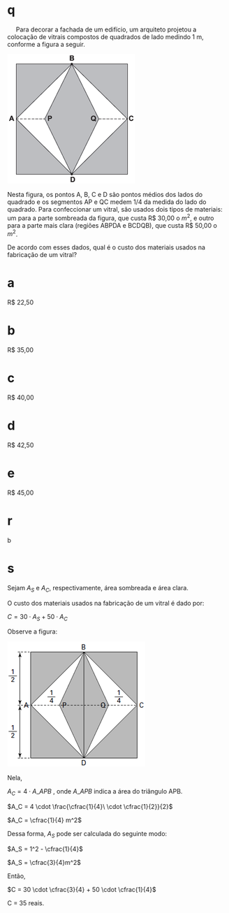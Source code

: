 # q
     Para decorar a fachada de um edifício, um arquiteto projetou a colocação de vitrais compostos de quadrados de lado medindo 1 m, conforme a figura a seguir.

![](e3f4da95-c99d-6823-5eeb-f1e1b6871ebf.png)

Nesta figura, os pontos A, B, C e D são pontos médios dos lados do quadrado e os segmentos AP e QC medem 1/4 da medida do lado do quadrado. Para confeccionar um vitral, são usados dois tipos de materiais: um para a parte sombreada da figura, que custa R$ 30,00 o $m^2$, e outro para a parte mais clara (regiões ABPDA e BCDQB), que custa R$ 50,00 o $m^2$.

De acordo com esses dados, qual é o custo dos materiais usados na fabricação de um vitral?

# a
R$ 22,50

# b
R$ 35,00

# c
R$ 40,00

# d
R$ 42,50

# e
R$ 45,00

# r
b

# s
Sejam $A_S$ e $A_C$, respectivamente, área sombreada e área clara.

O custo dos materiais usados na fabricação de um vitral é dado por:

$C = 30 \cdot A_S + 50 \cdot A_C$

Observe a figura:

![](872c9c9d-3c57-f25e-ba28-ce264cf56e3d.png)

Nela,

$A_C = 4 \cdot A\_{APB}$ , onde $A\_{APB}$ indica a área do triângulo APB.

$A_C = 4 \cdot \frac{\cfrac{1}{4}\ \cdot \cfrac{1}{2}}{2}$

$A_C = \cfrac{1}{4} m^2$

Dessa forma, $A_S$ pode ser calculada do seguinte modo:

$A_S = 1^2 - \cfrac{1}{4}$

$A_S = \cfrac{3}{4}m^2$

Então,

$C = 30 \cdot \cfrac{3}{4} + 50 \cdot \cfrac{1}{4}$

C = 35 reais.
